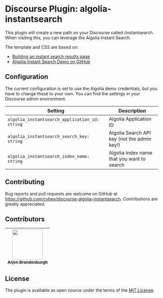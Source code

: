 # Discourse Plugin: algolia-instantsearch

This plugin will create a new path on your Discourse called /instantsearch. When visiting this, you can leverage the Algolia Instant Search.

The template and CSS are based on:
* [Building an instant search results page](https://www.algolia.com/doc/tutorials/search-ui/instant-search/build-an-instant-search-results-page/instantsearchjs/)
* [Algolia Instant Search Demo on GitHub](https://github.com/algolia/instant-search-demo)

## Configuration 

The current configuration is set to use the Algolia demo credentials, but you have to change these to your own. You can find the settings in your Discourse admin environment.

| Setting                                        | Description                                 |
| ---------------------------------------------- | --------------------------------------------|
| `algolia_instantsearch_application_id: string` | Algolia Application ID                      |
| `algolia_instantsearch_search_key: string`     | Algolia Search API key (not the admin key!) |
| `algolia_instantsearch_index_name: string`     | Algolia Index name that you want to search  |

## Contributing

Bug reports and pull requests are welcome on GitHub at https://github.com/cybey/discourse-algolia-instantsearch.
Contributions are greatly appreciated. 

## Contributors

| [<img src="https://avatars.githubusercontent.com/u/7848606?v=3" width="100px;"/><br /><sub>Arjen Brandenburgh</sub>](https://github.com/cybey) |
| :---: |

## License

The plugin is available as open source under the terms of the [MIT License](http://opensource.org/licenses/MIT).